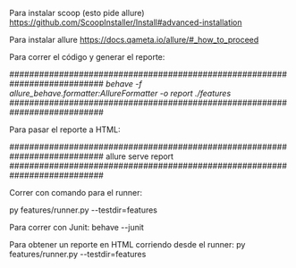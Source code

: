 


Para instalar scoop (esto pide allure)
https://github.com/ScoopInstaller/Install#advanced-installation

Para instalar allure 
https://docs.qameta.io/allure/#_how_to_proceed

Para correr el código y generar el reporte:

###########################################################################
_behave -f allure_behave.formatter:AllureFormatter -o report ./features_
###########################################################################

Para pasar el reporte a HTML:

###########################################################################
 allure serve report
###########################################################################



Correr con comando para el runner:

py features/runner.py --testdir=features


Para correr con Junit:
behave --junit 

Para obtener un reporte en HTML corriendo desde el runner:
py features/runner.py --testdir=features
